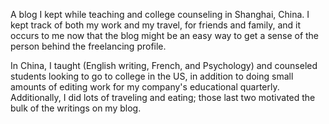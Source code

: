 A blog I kept while teaching and college counseling in Shanghai, China. I kept track of both my work and my travel, for friends and family, and it occurs to me now that the blog might be an easy way to get a sense of the person behind the freelancing profile.

In China, I taught (English writing, French, and Psychology) and counseled students looking to go to college in the US, in addition to doing small amounts of editing work for my company's educational quarterly. Additionally, I did lots of traveling and eating; those last two motivated the bulk of the writings on my blog.